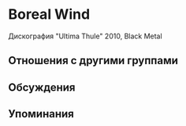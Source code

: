# Boreal Wind

Дискография
"Ultima Thule" 2010, Black Metal

## Отношения с другими группами


## Обсуждения


## Упоминания

